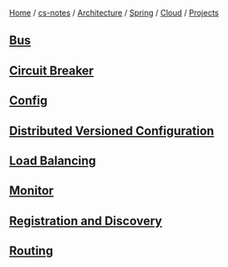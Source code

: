[Home](https://mengxianbin.github.io) /
[cs-notes](https://mengxianbin.github.io/cs-notes/site) /
[Architecture](https://mengxianbin.github.io/cs-notes/site/Architecture) /
[Spring](https://mengxianbin.github.io/cs-notes/site/Architecture/Spring) /
[Cloud](https://mengxianbin.github.io/cs-notes/site/Architecture/Spring/Cloud) /
[Projects](https://mengxianbin.github.io/cs-notes/site/Architecture/Spring/Cloud/Projects)

## [Bus](https://mengxianbin.github.io/cs-notes/site/Architecture/Spring/Cloud/Projects/Bus/)

## [Circuit Breaker](https://mengxianbin.github.io/cs-notes/site/Architecture/Spring/Cloud/Projects/Circuit%20Breaker/)

## [Config](https://mengxianbin.github.io/cs-notes/site/Architecture/Spring/Cloud/Projects/Config/)

## [Distributed Versioned Configuration](https://mengxianbin.github.io/cs-notes/site/Architecture/Spring/Cloud/Projects/Distributed%20Versioned%20Configuration/)

## [Load Balancing](https://mengxianbin.github.io/cs-notes/site/Architecture/Spring/Cloud/Projects/Load%20Balancing/)

## [Monitor](https://mengxianbin.github.io/cs-notes/site/Architecture/Spring/Cloud/Projects/Monitor/)

## [Registration and Discovery](https://mengxianbin.github.io/cs-notes/site/Architecture/Spring/Cloud/Projects/Registration%20and%20Discovery/)

## [Routing](https://mengxianbin.github.io/cs-notes/site/Architecture/Spring/Cloud/Projects/Routing/)
